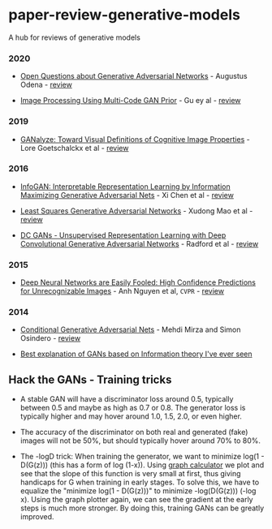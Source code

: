 # paper-review-generative-models
A hub for reviews of generative models

### 2020
* [Open Questions about Generative Adversarial Networks](https://distill.pub/2019/gan-open-problems/) - Augustus Odena - [review](https://github.com/luulinh90s/paper-review-generative-models/blob/master/open_questions.md)

* [Image Processing Using Multi-Code GAN Prior](https://distill.pub/2019/gan-open-problems/) - Gu ey al - [review](https://github.com/luulinh90s/paper-review-generative-models/blob/master/mganprior.md)

### 2019
* [GANalyze: Toward Visual Definitions of Cognitive Image Properties](https://arxiv.org/abs/1906.10112) - Lore Goetschalckx et al - [review](https://github.com/luulinh90s/paper-review-generative-models/blob/master/ganalyze.md)

### 2016
* [InfoGAN: Interpretable Representation Learning by Information Maximizing Generative Adversarial Nets](https://arxiv.org/abs/1606.03657) - Xi Chen et al - [review](https://github.com/luulinh90s/paper-review-generative-models/blob/master/3.md)
* [Least Squares Generative Adversarial Networks](https://arxiv.org/abs/1611.04076) - Xudong Mao et al - [review](https://github.com/luulinh90s/paper-review-generative-models/blob/master/4.md)

* [DC GANs - Unsupervised Representation Learning with Deep Convolutional Generative Adversarial Networks](https://arxiv.org/abs/1511.06434) - Radford et al - [review](https://github.com/luulinh90s/paper-review-generative-models/blob/master/5.md)


### 2015

* [Deep Neural Networks are Easily Fooled:
High Confidence Predictions for Unrecognizable Images](https://arxiv.org/abs/1412.1897) - Anh Nguyen et al, `CVPR` - [review](https://github.com/luulinh90s/paper-review-generative-models/blob/master/1.md)

### 2014

* [Conditional Generative Adversarial Nets](https://arxiv.org/abs/1411.1784) - Mehdi Mirza and Simon Osindero - [review](https://github.com/luulinh90s/paper-review-generative-models/blob/master/2.md)

* [Best explanation of GANs based on Information theory I've ever seen](https://medium.com/@jonathan_hui/gan-why-it-is-so-hard-to-train-generative-advisory-networks-819a86b3750b)


## Hack the GANs - Training tricks

- A stable GAN will have a discriminator loss around 0.5, typically between 0.5 and maybe as high as 0.7 or 0.8. The generator loss is typically higher and may hover around 1.0, 1.5, 2.0, or even higher.

- The accuracy of the discriminator on both real and generated (fake) images will not be 50%, but should typically hover around 70% to 80%.

- The -logD trick: When training the generator, we want to minimize log(1 - D(G(z))) (this has a form of log (1-x)). Using [graph calculator](https://www.desmos.com/calculator) we plot and see that the slope of this function is very small at first, thus giving handicaps for G when training in early stages. To solve this, we have to equalize the "minimize log(1 - D(G(z)))" to minimize -log(D(G(z))) (-log x). Using the graph plotter again, we can see the gradient at the early steps is much more stronger. By doing this, training GANs can be greatly improved.

